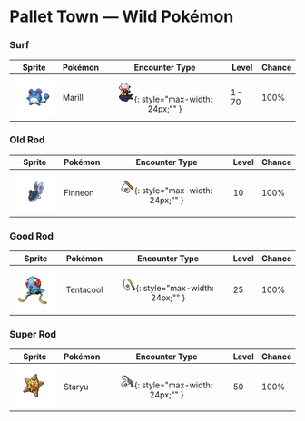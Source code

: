 # Pallet Town — Wild Pokémon

### Surf

| Sprite | Pokémon | Encounter Type | Level | Chance |
|:------:|---------|:--------------:|-------|--------|
| ![Marill](../../assets/sprites/marill/front.gif "Marill: The end of its tail serves as a buoy that keeps it from drowning, even in a vicious current.") | Marill | ![Surf](../../assets/encounter_types/surf.png "Surf"){: style="max-width: 24px;"" } | 1 – 70 | 100% |

### Old Rod

| Sprite | Pokémon | Encounter Type | Level | Chance |
|:------:|---------|:--------------:|-------|--------|
| ![Finneon](../../assets/sprites/finneon/front.gif "Finneon: Swimming and fluttering its two tail fins, it looks like a BEAUTIFLY. At night, the patterns on its tail fins softly shine.") | Finneon | ![Old Rod](../../assets/encounter_types/old_rod.png "Old Rod"){: style="max-width: 24px;"" } | 10 | 100% |

### Good Rod

| Sprite | Pokémon | Encounter Type | Level | Chance |
|:------:|---------|:--------------:|-------|--------|
| ![Tentacool](../../assets/sprites/tentacool/front.gif "Tentacool: It drifts aimlessly in waves. Very difficult to see in water, it may not be noticed until it stings.") | Tentacool | ![Good Rod](../../assets/encounter_types/good_rod.png "Good Rod"){: style="max-width: 24px;"" } | 25 | 100% |

### Super Rod

| Sprite | Pokémon | Encounter Type | Level | Chance |
|:------:|---------|:--------------:|-------|--------|
| ![Staryu](../../assets/sprites/staryu/front.gif "Staryu: Even if its body is torn, it can regenerate as long as the glowing central core remains intact.") | Staryu | ![Super Rod](../../assets/encounter_types/super_rod.png "Super Rod"){: style="max-width: 24px;"" } | 50 | 100% |

